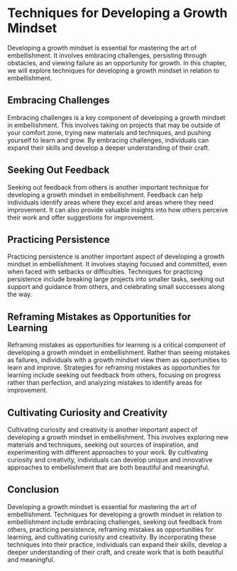 Techniques for Developing a Growth Mindset
====================================================================================================

Developing a growth mindset is essential for mastering the art of embellishment. It involves embracing challenges, persisting through obstacles, and viewing failure as an opportunity for growth. In this chapter, we will explore techniques for developing a growth mindset in relation to embellishment.

Embracing Challenges
--------------------

Embracing challenges is a key component of developing a growth mindset in embellishment. This involves taking on projects that may be outside of your comfort zone, trying new materials and techniques, and pushing yourself to learn and grow. By embracing challenges, individuals can expand their skills and develop a deeper understanding of their craft.

Seeking Out Feedback
--------------------

Seeking out feedback from others is another important technique for developing a growth mindset in embellishment. Feedback can help individuals identify areas where they excel and areas where they need improvement. It can also provide valuable insights into how others perceive their work and offer suggestions for improvement.

Practicing Persistence
----------------------

Practicing persistence is another important aspect of developing a growth mindset in embellishment. It involves staying focused and committed, even when faced with setbacks or difficulties. Techniques for practicing persistence include breaking large projects into smaller tasks, seeking out support and guidance from others, and celebrating small successes along the way.

Reframing Mistakes as Opportunities for Learning
------------------------------------------------

Reframing mistakes as opportunities for learning is a critical component of developing a growth mindset in embellishment. Rather than seeing mistakes as failures, individuals with a growth mindset view them as opportunities to learn and improve. Strategies for reframing mistakes as opportunities for learning include seeking out feedback from others, focusing on progress rather than perfection, and analyzing mistakes to identify areas for improvement.

Cultivating Curiosity and Creativity
------------------------------------

Cultivating curiosity and creativity is another important aspect of developing a growth mindset in embellishment. This involves exploring new materials and techniques, seeking out sources of inspiration, and experimenting with different approaches to your work. By cultivating curiosity and creativity, individuals can develop unique and innovative approaches to embellishment that are both beautiful and meaningful.

Conclusion
----------

Developing a growth mindset is essential for mastering the art of embellishment. Techniques for developing a growth mindset in relation to embellishment include embracing challenges, seeking out feedback from others, practicing persistence, reframing mistakes as opportunities for learning, and cultivating curiosity and creativity. By incorporating these techniques into their practice, individuals can expand their skills, develop a deeper understanding of their craft, and create work that is both beautiful and meaningful.
